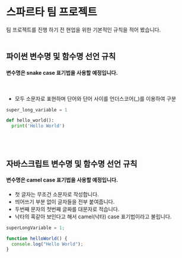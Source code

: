 # 스파르타 팀 프로젝트

팀 프로젝트를 진행 하기 전 현업을 위한 기본적인 규칙을 적어 봤습니다.
<br/>
<br/>
## 파이썬 변수명 및 함수명 선언 규칙

#### 변수명은 snake case 표기법을 사용할 예정입니다.
<br/>

- 모두 소문자로 표현하며 단어와 단어 사이를 언더스코어(_)를 이용하여 구분

```python
super_long_variable = 1

def hello_world():
  print('Hello World')
```
<br/>
<br/>

## 자바스크립트 변수명 및 함수명 선언 규칙

#### 변수명은 camel case 표기법을 사용할 예정입니다.  
  
- 첫 글자는 무조건 소문자로 작성합니다.    
- 띄어쓰기 부분 없이 글자들을 전부 붙여줍니다.
- 두번째 문자의 첫번째 글짜를 대문자로 적습니다.
- 낙타의 혹같아 보인다고 해서 camel(낙타) case 표기법이라고 불립니다.


```javascript
superLongVariable = 1;

function helloWorld() {
  console.log("Hello World");
}
```
